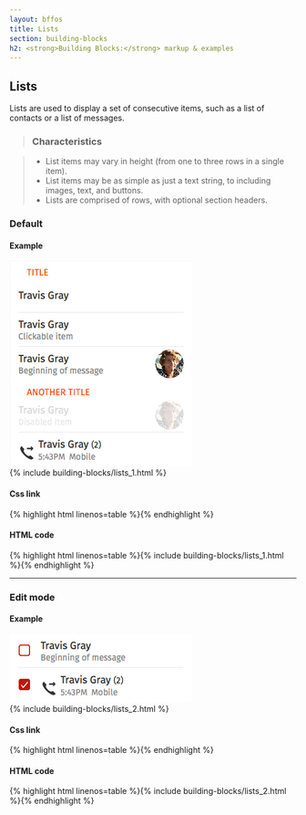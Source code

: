 ```yaml
---
layout: bffos
title: Lists
section: building-blocks
h2: <strong>Building Blocks:</strong> markup & examples
---
```


## Lists

Lists are used to display a set of consecutive items, such as a list of contacts or a list of messages.

> ### Characteristics

> * List items may vary in height (from one to three rows in a single item).
> * List items may be as simple as just a text string, to including images, text, and buttons.
> * Lists are comprised of rows, with optional section headers.

### Default

<div>
  <h4>Example</h4>
  <section class="example">
    <img src="../images/BB/lists_1.png" alt="Lists (Image replacing code)"/>
    <article class="frame">{% include building-blocks/lists_1.html %}</article>
  </section>

  <h4>Css link</h4>
  {% highlight html linenos=table %}<link href="(your styles folder)/style_unstable/lists.css" rel="stylesheet" type="text/css">{% endhighlight %}

  <h4>HTML code</h4>
  {% highlight html linenos=table %}{% include building-blocks/lists_1.html %}{% endhighlight %}
</div>

<hr>

### Edit mode

<div>
  <h4>Example</h4>
  <section class="example">
    <img src="../images/BB/lists_2.png" alt="Lists (Image replacing code)"/>
    <article class="frame">{% include building-blocks/lists_2.html %}</article>
  </section>

  <h4>Css link</h4>
  {% highlight html linenos=table %}<link href="(your styles folder)/style_unstable/lists.css" rel="stylesheet" type="text/css">{% endhighlight %}

  <h4>HTML code</h4>
  {% highlight html linenos=table %}{% include building-blocks/lists_2.html %}{% endhighlight %}
</div>

